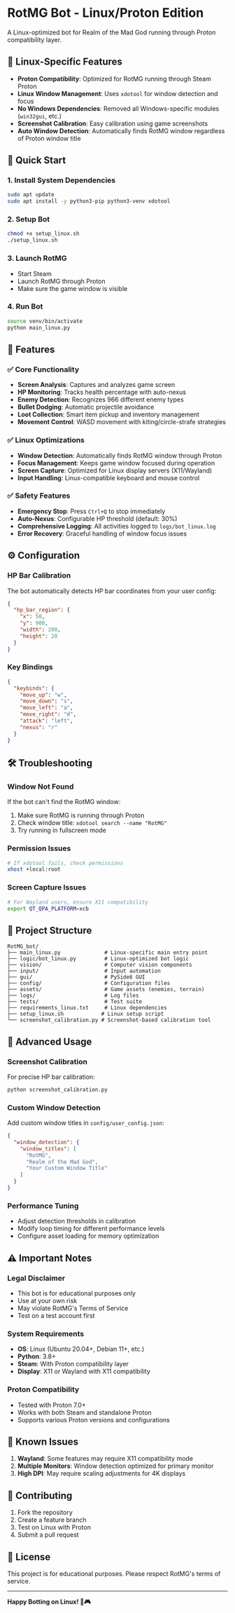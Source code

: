 # RotMG Bot - Linux/Proton Edition

A Linux-optimized bot for Realm of the Mad God running through Proton compatibility layer.

## 🐧 Linux-Specific Features

- **Proton Compatibility**: Optimized for RotMG running through Steam Proton
- **Linux Window Management**: Uses `xdotool` for window detection and focus
- **No Windows Dependencies**: Removed all Windows-specific modules (`win32gui`, etc.)
- **Screenshot Calibration**: Easy calibration using game screenshots
- **Auto Window Detection**: Automatically finds RotMG window regardless of Proton window title

## 🚀 Quick Start

### 1. Install System Dependencies
```bash
sudo apt update
sudo apt install -y python3-pip python3-venv xdotool
```

### 2. Setup Bot
```bash
chmod +x setup_linux.sh
./setup_linux.sh
```

### 3. Launch RotMG
- Start Steam
- Launch RotMG through Proton
- Make sure the game window is visible

### 4. Run Bot
```bash
source venv/bin/activate
python main_linux.py
```

## 🎯 Features

### ✅ **Core Functionality**
- **Screen Analysis**: Captures and analyzes game screen
- **HP Monitoring**: Tracks health percentage with auto-nexus
- **Enemy Detection**: Recognizes 966 different enemy types
- **Bullet Dodging**: Automatic projectile avoidance
- **Loot Collection**: Smart item pickup and inventory management
- **Movement Control**: WASD movement with kiting/circle-strafe strategies

### ✅ **Linux Optimizations**
- **Window Detection**: Automatically finds RotMG window through Proton
- **Focus Management**: Keeps game window focused during operation
- **Screen Capture**: Optimized for Linux display servers (X11/Wayland)
- **Input Handling**: Linux-compatible keyboard and mouse control

### ✅ **Safety Features**
- **Emergency Stop**: Press `Ctrl+Q` to stop immediately
- **Auto-Nexus**: Configurable HP threshold (default: 30%)
- **Comprehensive Logging**: All activities logged to `logs/bot_linux.log`
- **Error Recovery**: Graceful handling of window focus issues

## ⚙️ Configuration

### HP Bar Calibration
The bot automatically detects HP bar coordinates from your user config:
```json
{
  "hp_bar_region": {
    "x": 50,
    "y": 900,
    "width": 200,
    "height": 20
  }
}
```

### Key Bindings
```json
{
  "keybinds": {
    "move_up": "w",
    "move_down": "s", 
    "move_left": "a",
    "move_right": "d",
    "attack": "left",
    "nexus": "r"
  }
}
```

## 🛠️ Troubleshooting

### Window Not Found
If the bot can't find the RotMG window:
1. Make sure RotMG is running through Proton
2. Check window title: `xdotool search --name "RotMG"`
3. Try running in fullscreen mode

### Permission Issues
```bash
# If xdotool fails, check permissions
xhost +local:root
```

### Screen Capture Issues
```bash
# For Wayland users, ensure X11 compatibility
export QT_QPA_PLATFORM=xcb
```

## 📁 Project Structure

```
RotMG_bot/
├── main_linux.py              # Linux-specific main entry point
├── logic/bot_linux.py         # Linux-optimized bot logic
├── vision/                    # Computer vision components
├── input/                     # Input automation
├── gui/                       # PySide6 GUI
├── config/                    # Configuration files
├── assets/                    # Game assets (enemies, terrain)
├── logs/                      # Log files
├── tests/                     # Test suite
├── requirements_linux.txt     # Linux dependencies
├── setup_linux.sh            # Linux setup script
└── screenshot_calibration.py # Screenshot-based calibration tool
```

## 🔧 Advanced Usage

### Screenshot Calibration
For precise HP bar calibration:
```bash
python screenshot_calibration.py
```

### Custom Window Detection
Add custom window titles in `config/user_config.json`:
```json
{
  "window_detection": {
    "window_titles": [
      "RotMG",
      "Realm of the Mad God",
      "Your Custom Window Title"
    ]
  }
}
```

### Performance Tuning
- Adjust detection thresholds in calibration
- Modify loop timing for different performance levels
- Configure asset loading for memory optimization

## ⚠️ Important Notes

### Legal Disclaimer
- This bot is for educational purposes only
- Use at your own risk
- May violate RotMG's Terms of Service
- Test on a test account first

### System Requirements
- **OS**: Linux (Ubuntu 20.04+, Debian 11+, etc.)
- **Python**: 3.8+
- **Steam**: With Proton compatibility layer
- **Display**: X11 or Wayland with X11 compatibility

### Proton Compatibility
- Tested with Proton 7.0+
- Works with both Steam and standalone Proton
- Supports various Proton versions and configurations

## 🐛 Known Issues

1. **Wayland**: Some features may require X11 compatibility mode
2. **Multiple Monitors**: Window detection optimized for primary monitor
3. **High DPI**: May require scaling adjustments for 4K displays

## 🤝 Contributing

1. Fork the repository
2. Create a feature branch
3. Test on Linux with Proton
4. Submit a pull request

## 📄 License

This project is for educational purposes. Please respect RotMG's terms of service.

---

**Happy Botting on Linux! 🐧🎮** 